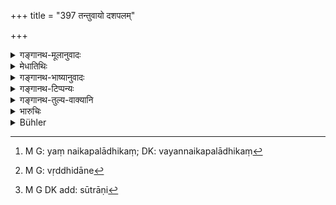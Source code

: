 +++
title = "397 तन्तुवायो दशपलम्"

+++

<details><summary>गङ्गानथ-मूलानुवादः</summary>

The weaver shall repay ten ‘palas’ with one ‘pala’ added to it; if he acts otherwise than this, he should be made to pay a fine of twelve.—(397)
</details>

<details><summary>मेधातिथिः</summary>

ततून् वयति **तन्तुवायः** कुविन्दः । शाकटकादेः पटस्य कर्ता । स सूत्रपलानि दश गृहीत्वा शाटकं वयन् एकपलाधिकं[^३४१] वस्त्रं दद्यात् । अनया वृद्ध्या सर्वं दद्यात् । स्थूलसूक्ष्मादिवाससां रोमवतां च कल्पना कर्तव्या । **अन्यथा** द्वादशपणो दण्डः । वृद्ध्यदाने[^३४२] ऽयं दण्डः । मूलच्छेदे तु[^३४३] गणोक्तः । एवं विंशतिपलं यदि न ददाति वृद्धिं द्विगुणो दण्डः । एवं कल्पना कार्या- त्रिगुणश् चतुर्गुण इत्यादि । 


[^३४३]:
     M G DK add: sūtrāṇi


[^३४२]:
     M G: vṛddhidāne


[^३४१]:
     M G: yaṃ naikapalādhikaṃ; DK: vayannaikapalādhikaṃ

<u>अन्ये</u> तु दण्डं राजभागम् इत्य् आहुः ॥ ८.३९७ ॥
</details>

<details><summary>गङ्गानथ-भाष्यानुवादः</summary>

The ‘*weaver*’ is one who weaves yarns, and makes clot? (cloth?) for garments, etc.

When he has received ‘*ten palas*’ of yarn, he should return a piece of cloth weighing one more ‘*pala*.’ He should make his repayments at this rate of interest. Special considerations may be made in regard to the coarseness or fineness of the texture of the cloth, or to the fact of its being wooly and so forth.

Otherwise there shall be a fine of twelve ‘*paṇas*.’

This punishment is to be inflicted in the case of non-payment of the
*interest*. In the case of non-payment of the *principal*, he would have
to pay according to the rule laid down by the guild.

Thus in the case of the principal consisting of ‘*twenty palas*’ of yarn, if the man does not pay the interest, his fine shall he double; and so on, the fine being computed triple, quadruple and so forth.

Others hold that the fine is to be paid to the king.—(397)
</details>

<details><summary>गङ्गानथ-टिप्पन्यः</summary>

‘*Dvādaśakam*’—‘*Twelve paṇas*’ (Kullūka and Medhātithi, who does not say ‘*palas*,’ as asserted by Buhler);—‘twelve times the value of the yarn’(Govindarāja);—‘one-twelth of the value of the yarn’ (Nārāyaṇa).

This verse is quoted in *Aparārka*, (p. 785), which explains ‘*dvādaśakam*’ as ‘fine consisting of 12 *kārṣāpaṇas*’;—and in
*Vivādaratnākara* (p. 311), which adds the following
notes:—‘*Tantuvāya*,’ the weaver of cloth, having received 10 *palas* of yarn, shall, after weaving it, give to the owner cloth weighing 11
*palas*; otherwise acting,—*i.e*., having received 10 *palas* of yam, if
he gives cloth weighing only 10 *palas*,—he should pay a fine. It adds that this rule refers to coarse yams.
</details>

<details><summary>गङ्गानथ-तुल्य-वाक्यानि</summary>

*Yājñavalkya* (2.179-180).—‘In the matter of woolen and cotton yarns, of
the ordinary counts, the increase is 10 *Palas* per 100 *Palas*; it is 5
*Palas* per 100, when the yarns are of the middling count; and 3 *Palas*
per cent, in the case of very fine yarns. In the case of clothes that are embroidered, or worked with wool, the loss in weight is the thirtieth part; in the case of garments of silk or of bark, there is neither increase nor decrease.’

*Nārada* (Aparārka, p. 784, and Vivādaratnākara, p. 312).—‘In the case
of cotton and woolen cloth, there is an increase of 10 *Palas* per cent .; this in the case of thick yarns; in the case of yarns of middle counts it is 5 *Palas* per cent; and in that of fine yarns, it is only 3
*Palas* per cent. In the case of cloth that is embroidered or
wool-worked, there is a decrease by the thirtieth part. In the case of cloth of silk or of bark, there is neither decrease nor increase.’
</details>

<details><summary>भारुचिः</summary>

छिन्नं द्वादशगुणं दाप्यः । एवं सर्वद्रव्याणां लोहादीनां छेदने । साहसप्रकरणे च तत्सादृश्याद् इमौ श्लोकाव् उच्येते ॥ ८.३९५ ॥
</details>

<details><summary>Bühler</summary>

397	A weaver (who has received) ten palas (of thread), shall return (cloth weighing) one pala more; he who acts differently shall be compelled to pay a fine of twelve (panas).
</details>
